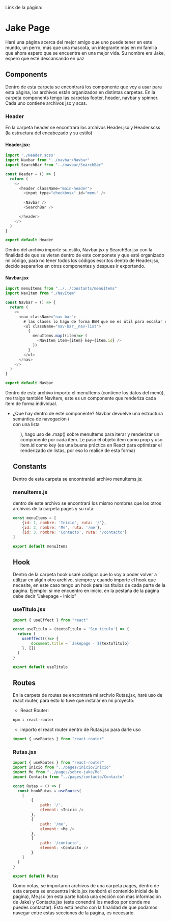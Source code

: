 Link de la página:

# Jake Page
Haré una página acerca del mejor amigo que uno puede tener en este mundo, un perro, más que una mascota, un integrante más en mi familia que ahora espero que se encuentre en una mejor vida. Su nombre era Jake, espero que esté descansando en paz

## Components
Dentro de esta carpeta se encontrará los componente que voy a usar para esta página, los archivos están organizados en distintas carpetas. En la carpeta components tengo las carpetas footer, header, navbar y spinner. Cada uno contiene archivos jsx y scss.

### Header
En la carpeta header se encontrará los archivos Header.jsx y Header.scss (la estructura del encabezado y su estilo)

#### Header.jsx:
```js
import './Header.scss'
import Navbar from "../navbar/Navbar"
import SearchBar from "../navbar/SearchBar"

const Header = () => {
  return (
    <>
      <header className="main-header">
        <input type="checkbosx" id="menu" />
        
        <Navbar />
        <SearchBar />

      </header>
    </>
  )
}

export default Header
```
Dentro del archivo importe su estilo, Navbar.jsx y SearchBar.jsx con la finalidad de que se vieran dentro de este componete y que esté organizado mi código, para no tener todos los códigos escritos dentro de Header.jsx, decido separarlos en otros componentes y despues ir exportando.

#### Navbar.jsx
```js
import menuItems from "../../constants/menuItems"
import NavItem from "./NavItem"

const Navbar = () => {
  return (
    <>
      <nav className="nav-bar">
        # las clases lo hago de forma BEM que me es útil para escalar estilos
        <ul className="nav-bar__nav-list">
          {
            menuItems.map((item)=> (
              <NavItem item={item} key={item.id} />
            ))
          }
        </ul>
      </nav>
    </>
  )
}

export default Navbar
```
Dentro de este archivo importo el menuItems (contiene los datos del menú), me traigo también NavItem, este es un componente que renderiza cada ítem de forma individual.

* ¿Que hay dentro de este componente?
Navbar devuelve una estructura semántica de navegación (<nav> con una lista <ul>), hago uso de .map() sobre menuItems para iterar y renderizar un componente <NavItem> por cada ítem. Le paso el objeto item como prop y uso item.id como key (es una buena práctica en React para optimizar el renderizado de listas, por eso lo realicé de esta forma)

## Constants
Dentro de esta carpeta se encontraráel archivo menuItems.js:

### menuItems.js
dentro de este archivo se encontrará los mismo nombres que los otros archivos de la carpeta pages y su ruta:
```js
const menuItems = [
    {id: 1, nombre: 'Inicio', ruta: '/'},
    {id: 2, nombre: 'Me', ruta: '/me'},
    {id: 3, nombre: 'Contacto', ruta: '/contacto'}
]

export default menuItems
```

## Hook
Dentro de la carpeta hook usaré códigos que lo voy a poder volver a utilizar en algún otro archivo, siempre y cuando importe el hook que necesite, en este caso tengo un hook para los títulos de cada parte de la página. Ejemplo: si me encuentro en inicio, en la pestaña de la página debe decir "Jakepage - Inicio"

### useTitulo.jsx

```js
import { useEffect } from "react"

const useTitulo = (textoTitulo = 'Sin título') => {
  return (
    useEffect(()=> {
        document.title = `Jakepage - ${textoTitulo}`
    }, [])
  )
}

export default useTitulo
```

## Routes 
En la carpeta de routes se encontrará mi archvio Rutas.jsx, haré uso de react router, para esto lo tuve que instalar en mi proyecto:

* React Router:
```sh
npm i react-router
```

* importo el react router dentro de Rutas.jsx para darle uso
```js
import { useRoutes } from "react-router"
```

### Rutas.jsx

```js
import { useRoutes } from "react-router"
import Inicio from "../pages/inicio/Inicio"
import Me from "../pages/sobre-jake/Me"
import Contacto from "../pages/contacto/Contacto"

const Rutas = () => {
  const hookRutas = useRoutes(
    [
        {
            path: '/',
            element: <Inicio />
        },
        {
            path: '/me',
            element: <Me />
        },
        {
            path: '/contacto',
            element: <Contacto />
        }
    ]
  )
}

export default Rutas
```
Como notas, se importaron archivos de una carpeta pages, dentro de esta carpeta se encuentra Inicio.jsx (tenbdrá el contenido inicial de la página), Me.jsx (en esta parte habrá una sección con mas información de Jake) y Contacto.jsx (este conendrá los medios por donde me puedes contactar). Esto está hecho con la finalidad de que podamos navegar entre estas secciones de la página, es necesario.

